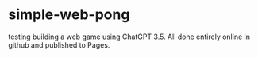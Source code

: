 # simple-web-pong

testing building a web game using ChatGPT 3.5. All done entirely online in github and published to Pages.
